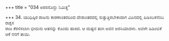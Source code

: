 +++
title = "034 ಅರಸನೊನ್ದು ನಿಮಿತ್ತ"

+++
34. ಯುಧಿಷ್ಠಿರ ರಾಜನು ಕಾರಣಾಂತರದಿಂದ ದೇಶಾಂತರದಲ್ಲಿ ಸುತ್ತುತ್ತಿರಬೇಕಾದಾಗ ವಿಪಿನದಲ್ಲಿ ಹಿಡಿಂಬಕನೆಂಬ ರಾಕ್ಷಸ   
ರಾಜ ಕೆರಳಿಸಲಾಗಿ ಭೀಮನು ಆತನನ್ನು ಕೊಂದು ಹಾಕಿದ. ಆ ದುಷ್ಟನ ತಂಗಿ ಅವನ ಅರಸಿಯಾದಳು. ಅವಳೇ ಹಿಡಿಂಬಿಕೆ ಆಕೆ ನನಗೆ ತಾಯಿ.